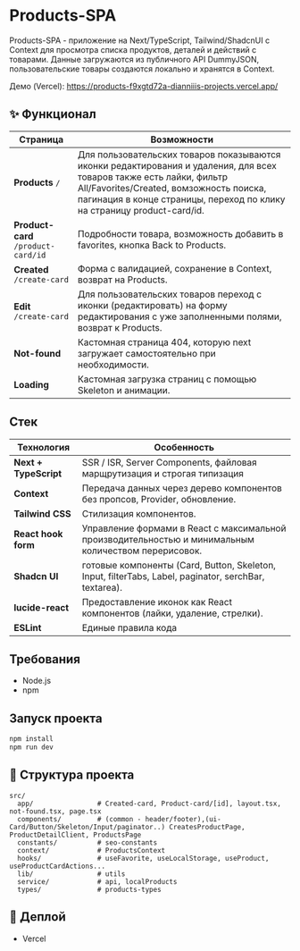 # Products-SPA

Products-SPA - приложение на Next/TypeScript, Tailwind/ShadcnUI с Context для
просмотра списка продуктов, деталей и действий с товарами. Данные загружаются из
публичного API DummyJSON, пользовательские товары создаются локально и хранятся
в Context.

Демо (Vercel): https://products-f9xgtd72a-dianniiis-projects.vercel.app/

## ✨ Функционал

| Страница                            | Возможности                                                                                                                                                                                                                                |
| ----------------------------------- | ------------------------------------------------------------------------------------------------------------------------------------------------------------------------------------------------------------------------------------------ |
| **Products** `/`                    | Для пользовательских товаров показываются иконки редактирования и удаления, для всех товаров также есть лайки, фильтр All/Favorites/Created, вомзожность поиска, пагинация в конце страницы, переход по клику на страницу product-card/id. |
| **Product-card** `/product-card/id` | Подробности товара, возможность добавить в favorites, кнопка Back to Products.                                                                                                                                                             |
| **Created** `/create-card`          | Форма с валидацией, сохранение в Context, возврат на Products.                                                                                                                                                                             |
| **Edit** `/create-card`             | Для пользовательских товаров переход с иконки (редактировать) на форму редактирования с уже заполненными полями, возврат к Products.                                                                                                       |
| **Not-found**                       | Кастомная страница 404, которую next загружает самостоятельно при необходимости.                                                                                                                                                           |
| **Loading**                         | Кастомная загрузка страниц с помощью Skeleton и анимации.                                                                                                                                                                                  |

## Стек

| Технология            | Особенность                                                                                           |
| --------------------- | ----------------------------------------------------------------------------------------------------- |
| **Next + TypeScript** | SSR / ISR, Server Components, файловая марщрутизация и строгая типизация                              |
| **Context**           | Передача данных через дерево компонентов без пропсов, Provider, обновление.                           |
| **Tailwind CSS**      | Cтилизация компонентов.                                                                               |
| **React hook form**   | Управление формами в React с максимальной производительностью и минимальным количеством перерисовок.  |
| **Shadcn UI**         | готовые компоненты (Card, Button, Skeleton, Input, filterTabs, Label, paginator, serchBar, textarea). |
| **lucide-react**      | Предоставление иконок как React компонентов (лайки, удаление, стрелки).                               |
| **ESLint**            | Единые правила кода                                                                                   |

## Требования

- Node.js
- npm

## Запуск проекта

```bash
npm install
npm run dev
```

## 📁 Структура проекта

```
src/
  app/                # Created-card, Product-card/[id], layout.tsx, not-found.tsx, page.tsx
  components/         # (common - header/footer),(ui-Card/Button/Skeleton/Input/paginator..) CreatesProductPage, ProductDetailClient, ProductsPage
  constants/          # seo-constants
  context/            # ProductsContext
  hooks/              # useFavorite, useLocalStorage, useProduct, useProductCardActions...
  lib/                # utils
  service/            # api, localProducts
  types/              # products-types
```

## 🚢 Деплой

- Vercel 
